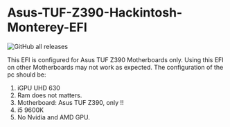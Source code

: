 # Asus-TUF-Z390-Hackintosh-Monterey-EFI
![GitHub all releases](https://img.shields.io/github/downloads/Sahil12524/Asus-TUF-Z390-Hackintosh-Monterey-EFI/total?style=for-the-badge)

This EFI is configured for Asus TUF Z390 Motherboards only.
Using this EFI on other Motherboards may not work as expected.
The configuration of the pc should be:
1. iGPU UHD 630
2. Ram does not matters.
3. Motherboard: Asus TUF Z390, only !!
4. i5 9600K
5. No Nvidia and AMD GPU.

